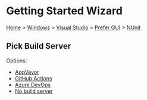 # Getting Started Wizard

[Home](/docs/wiz/readme.md) > [Windows](Windows.md) > [Visual Studio](Windows_VisualStudio.md) > [Prefer GUI](Windows_VisualStudio_Gui.md) > [NUnit](Windows_VisualStudio_Gui_NUnit.md)

## Pick Build Server

Options:
 * [AppVeyor](Windows_VisualStudio_Gui_NUnit_AppVeyor.md)
 * [GitHub Actions](Windows_VisualStudio_Gui_NUnit_GitHubActions.md)
 * [Azure DevOps](Windows_VisualStudio_Gui_NUnit_AzureDevOps.md)
 * [No build server](Windows_VisualStudio_Gui_NUnit_None.md)
